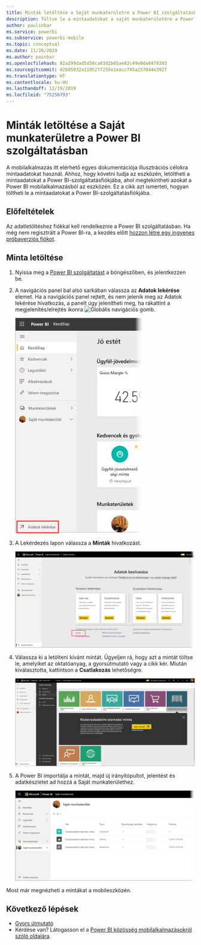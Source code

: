 ```yaml
---
title: Minták letöltése a Saját munkaterületre a Power BI szolgáltatásban
description: Töltse le a mintaadatokat a saját munkaterületére a Power BI szolgáltatáshoz tartozó fiókjában, melyeket majd a Mobilalkalmazások oktatóanyagokban használhat.
author: paulinbar
ms.service: powerbi
ms.subservice: powerbi-mobile
ms.topic: conceptual
ms.date: 11/26/2019
ms.author: painbar
ms.openlocfilehash: 82a299dad5d58ca03d2b05ae02c49e0da0478303
ms.sourcegitcommit: 02b05932a119527f255e1eacc745a257044e392f
ms.translationtype: HT
ms.contentlocale: hu-HU
ms.lasthandoff: 12/19/2019
ms.locfileid: "75256793"
---
```

# <a name="downloading-samples-to-my-workspace-in-the-power-bi-service"></a>Minták letöltése a Saját munkaterületre a Power BI szolgáltatásban

A mobilalkalmazás itt elérhető egyes dokumentációja illusztrációs célokra mintaadatokat használ. Ahhoz, hogy követni tudja az eszközén, letöltheti a mintaadatokat a Power BI-szolgáltatásfiókjába, ahol megtekintheti azokat a Power BI mobilalkalmazásból az eszközén. Ez a cikk azt ismerteti, hogyan töltheti le a mintaadatokat a Power BI-szolgáltatásfiókjába. 

## <a name="prerequisites"></a>Előfeltételek

Az adatletöltéshez fiókkal kell rendelkeznie a Power BI szolgáltatásban. Ha még nem regisztrált a Power BI-ra, a kezdés előtt [hozzon létre egy ingyenes próbaverziós fiókot](https://app.powerbi.com/signupredirect?pbi_source=web).

## <a name="download-a-sample"></a>Minta letöltése

1. Nyissa meg a [Power BI szolgáltatást](https://app.powerbi.com) a böngészőben, és jelentkezzen be.

2. A navigációs panel bal alsó sarkában válassza az **Adatok lekérése** elemet. Ha a navigációs panel rejtett, és nem jelenik meg az Adatok lekérése hivatkozás, a panelt úgy jelenítheti meg, ha rákattint a megjelenítés/elrejtés ikonra ![Globális navigációs gomb](./media/mobile-apps-download-samples/power-bi-iphone-global-nav-button.png).  
   
    ![Adatok beolvasása](./media/mobile-apps-download-samples/power-bi-get-data.png)

3. A Lekérdezés lapon válassza a **Minták** hivatkozást.
   
   ![Minták ikon](./media/mobile-apps-download-samples/power-bi-samples-icon.png)

4. Válassza ki a letölteni kívánt mintát. Ügyeljen rá, hogy azt a mintát töltse le, amelyiket az oktatóanyag, a gyorsútmutató vagy a cikk kér. Miután kiválasztotta, kattintson a **Csatlakozás** lehetőségre.
  
   ![A Csatlakozás választása](./media/mobile-apps-download-samples/opportunity-connect.png)
   
5. A Power BI importálja a mintát, majd új irányítópultot, jelentést és adatkészletet ad hozzá a Saját munkaterülethez.
   
   ![Minta-irányítópult](./media/mobile-apps-download-samples/power-bi-service-opportunity-sample.png)
  
Most már megnézheti a mintákat a mobileszközén.

## <a name="next-steps"></a>Következő lépések
* [Gyors útmutató](mobile-apps-quickstart-view-dashboard-report.md)
* Kérdése van? Látogasson el a [Power BI közösség mobilalkalmazásokról szóló oldalára](https://go.microsoft.com/fwlink/?linkid=839277).
